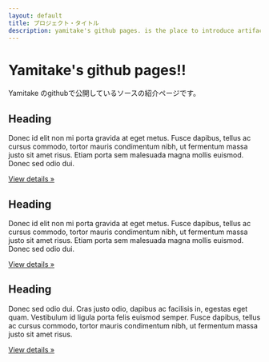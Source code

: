 ```yaml
---
layout: default
title: プロジェクト・タイトル
description: yamitake's github pages. is the place to introduce artifacts yamitake.
---
```


Yamitake's github pages!!
===============
Yamitake のgithubで公開しているソースの紹介ページです。



<div class="row">
  <div class="span4">
    <h2>Heading</h2>
     <p>Donec id elit non mi porta gravida at eget metus. Fusce dapibus, tellus ac cursus commodo, tortor mauris condimentum nibh, ut fermentum massa justo sit amet risus. Etiam porta sem malesuada magna mollis euismod. Donec sed odio dui. </p>
    <p><a class="btn" href="#">View details &raquo;</a></p>
  </div>
  <div class="span4">
    <h2>Heading</h2>
     <p>Donec id elit non mi porta gravida at eget metus. Fusce dapibus, tellus ac cursus commodo, tortor mauris condimentum nibh, ut fermentum massa justo sit amet risus. Etiam porta sem malesuada magna mollis euismod. Donec sed odio dui. </p>
    <p><a class="btn" href="#">View details &raquo;</a></p>
 </div>
  <div class="span4">
    <h2>Heading</h2>
    <p>Donec sed odio dui. Cras justo odio, dapibus ac facilisis in, egestas eget quam. Vestibulum id ligula porta felis euismod semper. Fusce dapibus, tellus ac cursus commodo, tortor mauris condimentum nibh, ut fermentum massa justo sit amet risus.</p>
    <p><a class="btn" href="#">View details &raquo;</a></p>
  </div>
</div>